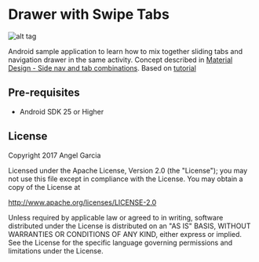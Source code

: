 Drawer with Swipe Tabs
======================

![alt tag](https://github.com/an-garcia/BookSearch/blob/master/readmeImages/Screenshot_1485555059.png)


Android sample application to learn how to mix together sliding tabs and navigation drawer in the same activity.
Concept described in [Material Design - Side nav and tab combinations](https://material.io/guidelines/patterns/navigation.html#navigation-combined-patterns).
Based on [tutorial](https://androidbelieve.com/navigation-drawer-with-swipe-tabs-using-design-support-library/)

Pre-requisites
--------------
- Android SDK 25 or Higher



## License

Copyright 2017 Angel Garcia

Licensed under the Apache License, Version 2.0 (the "License"); you may not use this file except in compliance with the License. You may obtain a copy of the License at

http://www.apache.org/licenses/LICENSE-2.0

Unless required by applicable law or agreed to in writing, software distributed under the License is distributed on an "AS IS" BASIS, WITHOUT WARRANTIES OR CONDITIONS OF ANY KIND, either express or implied. See the License for the specific language governing permissions and limitations under the License.

